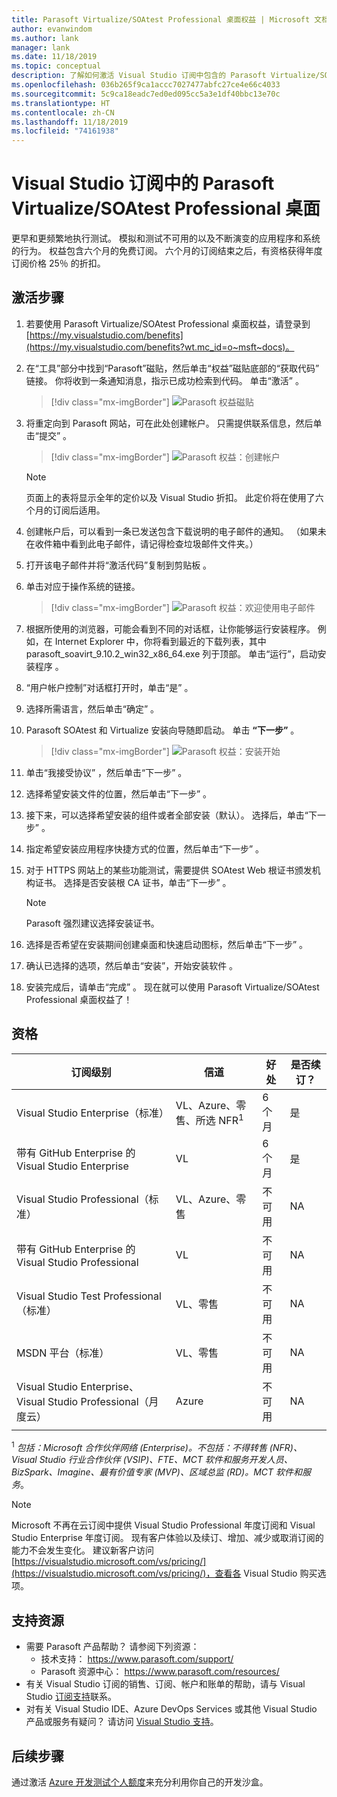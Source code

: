 ```yaml
---
title: Parasoft Virtualize/SOAtest Professional 桌面权益 | Microsoft 文档
author: evanwindom
ms.author: lank
manager: lank
ms.date: 11/18/2019
ms.topic: conceptual
description: 了解如何激活 Visual Studio 订阅中包含的 Parasoft Virtualize/SOA Test Professional 订阅。
ms.openlocfilehash: 036b265f9ca1accc7027477abfc27ce4e66c4033
ms.sourcegitcommit: 5c9ca18eadc7ed0ed095cc5a3e1df40bbc13e70c
ms.translationtype: HT
ms.contentlocale: zh-CN
ms.lasthandoff: 11/18/2019
ms.locfileid: "74161938"
---
```

# <a name="parasoft-virtualizesoatest-professional-desktop-in-visual-studio-subscriptions"></a>Visual Studio 订阅中的 Parasoft Virtualize/SOAtest Professional 桌面

更早和更频繁地执行测试。  模拟和测试不可用的以及不断演变的应用程序和系统的行为。  权益包含六个月的免费订阅。  六个月的订阅结束之后，有资格获得年度订阅价格 25％ 的折扣。

## <a name="activation-steps"></a>激活步骤

1. 若要使用 Parasoft Virtualize/SOAtest Professional 桌面权益，请登录到 [https://my.visualstudio.com/benefits](https://my.visualstudio.com/benefits?wt.mc_id=o~msft~docs)。

2. 在“工具”部分中找到“Parasoft”磁贴，然后单击“权益”磁贴底部的“获取代码”  链接。   你将收到一条通知消息，指示已成功检索到代码。  单击“激活”  。
   > [!div class="mx-imgBorder"]
   > ![Parasoft 权益磁贴](_img/vs-parasoft/vs-parasoft-tile.png)

3. 将重定向到 Parasoft 网站，可在此处创建帐户。  只需提供联系信息，然后单击“提交”  。
   > [!div class="mx-imgBorder"]
   > ![Parasoft 权益：创建帐户](_img/vs-parasoft/vs-parasoft-new-account.png)

   > [!Note]
   > 页面上的表将显示全年的定价以及 Visual Studio 折扣。 此定价将在使用了六个月的订阅后适用。  

4. 创建帐户后，可以看到一条已发送包含下载说明的电子邮件的通知。  （如果未在收件箱中看到此电子邮件，请记得检查垃圾邮件文件夹。）

5. 打开该电子邮件并将“激活代码”复制到剪贴板  。

6. 单击对应于操作系统的链接。
   > [!div class="mx-imgBorder"]
   > ![Parasoft 权益：欢迎使用电子邮件](_img/vs-parasoft/vs-parasoft-email.png)

7. 根据所使用的浏览器，可能会看到不同的对话框，让你能够运行安装程序。  例如，在 Internet Explorer 中，你将看到最近的下载列表，其中 parasoft_soavirt_9.10.2_win32_x86_64.exe 列于顶部。 单击“运行”，启动安装程序  。

8. “用户帐户控制”对话框打开时，单击“是”  。

9. 选择所需语言，然后单击“确定”  。

10. Parasoft SOAtest 和 Virtualize 安装向导随即启动。  单击 **“下一步”** 。
    > [!div class="mx-imgBorder"]
    > ![Parasoft 权益：安装开始](_img/vs-parasoft/vs-parasoft-start-install.png)

11. 单击“我接受协议”  ，然后单击“下一步”  。

12. 选择希望安装文件的位置，然后单击“下一步”  。

13. 接下来，可以选择希望安装的组件或者全部安装（默认）。  选择后，单击“下一步”  。

14. 指定希望安装应用程序快捷方式的位置，然后单击“下一步”  。

15. 对于 HTTPS 网站上的某些功能测试，需要提供 SOAtest Web 根证书颁发机构证书。  选择是否安装根 CA 证书，单击“下一步”  。
    > [!NOTE]
    > Parasoft 强烈建议选择安装证书。

16. 选择是否希望在安装期间创建桌面和快速启动图标，然后单击“下一步”  。

17. 确认已选择的选项，然后单击“安装”，开始安装软件  。

18. 安装完成后，请单击“完成”  。 现在就可以使用 Parasoft Virtualize/SOAtest Professional 桌面权益了！

## <a name="eligibility"></a>资格

| 订阅级别                                                 |     信道                                            | 好处                                                          | 是否续订？    |
|--------------------------------------------------------------------|---------------------------------------------------------|------------------------------------------------------------------|---------------|
| Visual Studio Enterprise（标准）   | VL、Azure、零售、所选 NFR<sup>1</sup> | 6 个月       |  是       |
| 带有 GitHub Enterprise 的 Visual Studio Enterprise | VL | 6 个月       |  是       |
| Visual Studio Professional（标准） | VL、Azure、零售                                       | 不可用                                                           |NA         |
| 带有 GitHub Enterprise 的 Visual Studio Professional | VL                                      | 不可用                                                           |NA         |
| Visual Studio Test Professional（标准）                         | VL、零售                                              | 不可用                                                           |NA         |
| MSDN 平台（标准）                                          | VL、零售                                              | 不可用                                                           |NA         |
| Visual Studio Enterprise、Visual Studio Professional（月度云） | Azure                                       | 不可用                                                           |NA|
||

<sup>1</sup>  *包括：Microsoft 合作伙伴网络 (Enterprise)。不包括：不得转售 (NFR)、Visual Studio 行业合作伙伴 (VSIP)、FTE、MCT 软件和服务开发人员、BizSpark、Imagine、最有价值专家 (MVP)、区域总监 (RD)。MCT 软件和服务*。

> [!NOTE]
> Microsoft 不再在云订阅中提供 Visual Studio Professional 年度订阅和 Visual Studio Enterprise 年度订阅。 现有客户体验以及续订、增加、减少或取消订阅的能力不会发生变化。 建议新客户访问 [https://visualstudio.microsoft.com/vs/pricing/](https://visualstudio.microsoft.com/vs/pricing/)，查看各 Visual Studio 购买选项。

## <a name="support-resources"></a>支持资源
- 需要 Parasoft 产品帮助？  请参阅下列资源：
  - 技术支持： https://www.parasoft.com/support/
  - Parasoft 资源中心： https://www.parasoft.com/resources/
- 有关 Visual Studio 订阅的销售、订阅、帐户和账单的帮助，请与 Visual Studio [订阅支持](https://visualstudio.microsoft.com/subscriptions/support/)联系。
- 对有关 Visual Studio IDE、Azure DevOps Services 或其他 Visual Studio 产品或服务有疑问？  请访问 [Visual Studio 支持](https://visualstudio.microsoft.com/support/)。

## <a name="next-steps"></a>后续步骤
通过激活 [Azure 开发测试个人额度](vs-azure.md)来充分利用你自己的开发沙盒。 